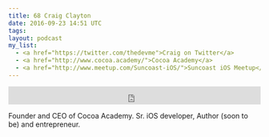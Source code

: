 ```yaml
---
title: 68 Craig Clayton
date: 2016-09-23 14:51 UTC
tags:
layout: podcast
my_list:
  - <a href="https://twitter.com/thedevme">Craig on Twitter</a>
  - <a href="http://www.cocoa.academy/">Cocoa Academy</a>
  - <a href="http://www.meetup.com/Suncoast-iOS/">Suncoast iOS Meetup</a>
---
```


<iframe frameborder='0' height='36px' scrolling='no' seamless src='https://simplecast.com/e/48268?style=light' width='100%'></iframe>

Founder and CEO of Cocoa Academy. Sr. iOS developer, Author (soon to be) and entrepreneur.
